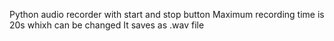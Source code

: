 Python audio recorder with start and stop button 
Maximum recording time is 20s whixh can be changed
It saves as .wav file

